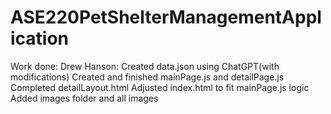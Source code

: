# ASE220PetShelterManagementApplication
Work done:
    Drew Hanson:
        Created data.json using ChatGPT(with modifications)
        Created and finished mainPage.js and detailPage.js
        Completed detailLayout.html
        Adjusted index.html to fit mainPage.js logic
        Added images folder and all images
